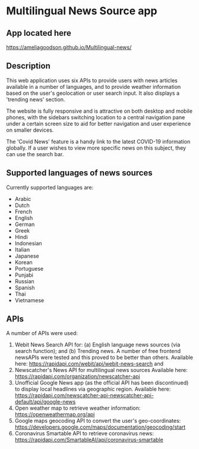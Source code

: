 # Multilingual News Source app

## App located here
https://ameliagoodson.github.io/Multilingual-news/

## Description

This web application uses six APIs to provide users with news articles available in a number of languages, and to provide weather information based on the user's geolocation or user search input. It also displays a 'trending news' section. 

The website is fully responsive and is attractive on both desktop and mobile phones, with the sidebars switching location to a central navigation pane under a certain screen size to aid for better navigation and user experience on smaller devices.

The 'Covid News' feature is a handy link to the latest COVID-19 information globally. If a user wishes to view more specific news on this subject, they can use the search bar.


## Supported languages of news sources
Currently supported languages are:

- Arabic
- Dutch
- French
- English
- German
- Greek
- Hindi
- Indonesian
- Italian
- Japanese
- Korean
- Portuguese
- Punjabi
- Russian
- Spanish
- Thai
- Vietnamese

## APIs

A number of APIs were used:

1. Webit News Search API for:
   (a) English language news sources (via search function); and
   (b) Trending news. 
   A number of free frontend newsAPIs were tested and this proved to be better than
   others. Available here:
   https://rapidapi.com/webit/api/webit-news-search
   and
2. Newscatcher's News API for multilingual news sources
   Available here:
   https://rapidapi.com/organization/newscatcher-api
3. Unofficial Google News app (as the official API has been discontinued) to display local headlines via geographic region. 
   Available here: 
   https://rapidapi.com/newscatcher-api-newscatcher-api-default/api/google-news
4. Open weather map to retrieve weather information: https://openweathermap.org/api
5. Google maps geocoding API to convert the user's geo-coordinates: https://developers.google.com/maps/documentation/geocoding/start
6. Coronavirus Smartable API to retrieve coronavirus news: https://rapidapi.com/SmartableAI/api/coronavirus-smartable
